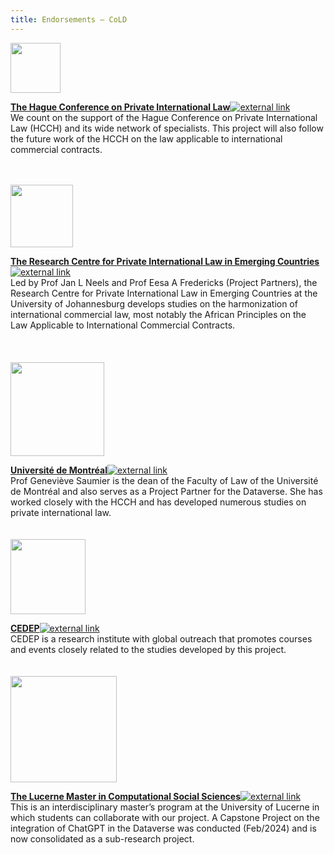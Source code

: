 ```yaml
---
title: Endorsements — CoLD
---
```


<img src="https://choiceoflaw.blob.core.windows.net/assets/hcch-logo.svg" width="80"/>

<a href="https://www.hcch.net/en/home" target="_blank">**The Hague Conference on Private International Law**<img
    src="https://choiceoflaw.blob.core.windows.net/assets/external_link.svg"
    alt="external link"
    class="external-link-icon"
  /></a>  
We count on the support of the Hague Conference on Private International Law (HCCH) and its wide network of specialists. This project will also follow the future work of the HCCH on the law applicable to international commercial contracts.
<br><br><br>

<img src="https://choiceoflaw.blob.core.windows.net/assets/university-of-johannesburg-logo.svg" width="100"/>

<a href="https://www.uj.ac.za/faculties/law/research-centre-for-private-international-law-in-emerging-countries/" target="_blank">**The Research Centre for Private International Law in Emerging Countries**<img
    src="https://choiceoflaw.blob.core.windows.net/assets/external_link.svg"
    alt="external link"
    class="external-link-icon"
  /></a>  
Led by Prof Jan L Neels and Prof Eesa A Fredericks (Project Partners), the Research Centre for Private International Law in Emerging Countries at the University of Johannesburg develops studies on the harmonization of international commercial law, most notably the African Principles on the Law Applicable to International Commercial Contracts.  
<br><br><br>
<img src="https://choiceoflaw.blob.core.windows.net/assets/universite-de-montreal-logo.svg" width="150"/>

<a href="https://www.umontreal.ca/" target="_blank">**Université de Montréal**<img
    src="https://choiceoflaw.blob.core.windows.net/assets/external_link.svg"
    alt="external link"
    class="external-link-icon"
  /></a>  
Prof Geneviève Saumier is the dean of the Faculty of Law of the Université de Montréal and also serves as a Project Partner for the Dataverse. She has worked closely with the HCCH and has developed numerous studies on private international law.
<br><br><br>
<img src="https://choiceoflaw.blob.core.windows.net/assets/cedep-logo.svg" width="120"/>

<a href="https://e-cedep.cedep.org.py/" target="_blank">**CEDEP**<img
    src="https://choiceoflaw.blob.core.windows.net/assets/external_link.svg"
    alt="external link"
    class="external-link-icon"
  /></a>  
CEDEP is a research institute with global outreach that promotes courses and events closely related to the studies developed by this project.
<br><br><br>
<img src="https://choiceoflaw.blob.core.windows.net/assets/universitaet-luzern-logo.svg" width="170"/>

<a href="https://www.unilu.ch/en/study/study-programmes/masters-degrees/faculty-of-humanities-and-social-sciences/lucerne-master-in-computational-social-sciences-lumacss/" target="_blank">**The Lucerne Master in Computational Social Sciences**<img
    src="https://choiceoflaw.blob.core.windows.net/assets/external_link.svg"
    alt="external link"
    class="external-link-icon"
  /></a>  
This is an interdisciplinary master’s program at the University of Lucerne in which students can collaborate with our project. A Capstone Project on the integration of ChatGPT in the Dataverse was conducted (Feb/2024) and is now consolidated as a sub-research project.
